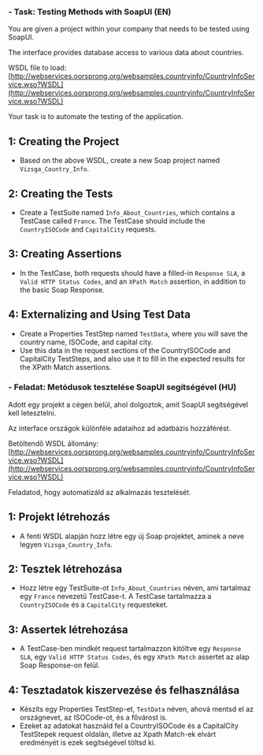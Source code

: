 ### - Task: Testing Methods with SoapUI (EN)

You are given a project within your company that needs to be tested using SoapUI.

The interface provides database access to various data about countries.

WSDL file to load: [http://webservices.oorsprong.org/websamples.countryinfo/CountryInfoService.wso?WSDL](http://webservices.oorsprong.org/websamples.countryinfo/CountryInfoService.wso?WSDL)


Your task is to automate the testing of the application.

## 1: Creating the Project
* Based on the above WSDL, create a new Soap project named `Vizsga_Country_Info`.

## 2: Creating the Tests
* Create a TestSuite named `Info_About_Countries`, which contains a TestCase called `France`. The TestCase should include the `CountryISOCode` and `CapitalCity` requests.

## 3: Creating Assertions
* In the TestCase, both requests should have a filled-in `Response SLA`, a `Valid HTTP Status Codes`, and an `XPath Match` assertion, in addition to the basic Soap Response.

## 4: Externalizing and Using Test Data
* Create a Properties TestStep named `TestData`, where you will save the country name, ISOCode, and capital city.
* Use this data in the request sections of the CountryISOCode and CapitalCity TestSteps, and also use it to fill in the expected results for the XPath Match assertions.



### - Feladat: Metódusok tesztelése SoapUI segítségével (HU)

Adott egy projekt a cégen belül, ahol dolgoztok, amit SoapUI segítségével kell letesztelni.

Az interface országok különféle adataihoz ad adatbázis hozzáférést. 

Betöltendő WSDL állomány: [http://webservices.oorsprong.org/websamples.countryinfo/CountryInfoService.wso?WSDL](http://webservices.oorsprong.org/websamples.countryinfo/CountryInfoService.wso?WSDL)

Feladatod, hogy automatizáld az alkalmazás tesztelését.

## 1: Projekt létrehozás
* A fenti WSDL alapján hozz létre egy új Soap projektet, aminek a neve legyen `Vizsga_Country_Info`.

## 2: Tesztek létrehozása
* Hozz létre egy TestSuite-ot `Info_About_Countries` néven, ami tartalmaz egy `France` nevezetű TestCase-t. A TestCase tartalmazza a `CountryISOCode` és a `CapitalCity` requesteket.

## 3: Assertek létrehozása
* A TestCase-ben mindkét request tartalmazzon kitöltve egy `Response SLA`, egy `Valid HTTP Status Codes`, és egy `XPath Match` assertet az alap Soap Response-on felül.

## 4: Tesztadatok kiszervezése és felhasználása
* Készíts egy Properties TestStep-et, `TestData` néven, ahová mentsd el az országnevet, az ISOCode-ot, és a fővárost is.
* Ezeket az adatokat használd fel a CountryISOCode és a CapitalCity TestStepek request oldalán, illetve az Xpath Match-ek elvárt eredményét is ezek segítségével töltsd ki.
